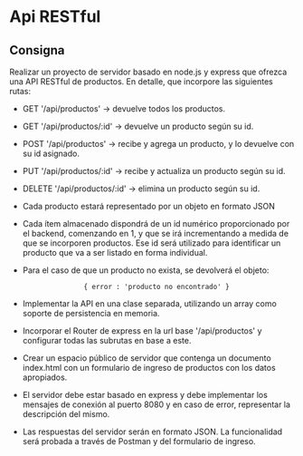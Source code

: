 # Api RESTful

## Consigna

  

Realizar un proyecto de servidor basado en node.js y express que ofrezca una API RESTful de productos. En detalle, que incorpore las siguientes rutas:

-   GET '/api/productos' -> devuelve todos los productos.
    
-   GET '/api/productos/:id' -> devuelve un producto según su id.
    
-   POST '/api/productos' -> recibe y agrega un producto, y lo devuelve con su id asignado.
    
-   PUT '/api/productos/:id' -> recibe y actualiza un producto según su id.
    
-   DELETE '/api/productos/:id' -> elimina un producto según su id.

-   Cada producto estará representado por un objeto en formato JSON
    
-   Cada ítem almacenado dispondrá de un id numérico proporcionado por el backend, comenzando en 1, y que se irá incrementando a medida de que se incorporen productos. Ese id será utilizado para identificar un producto que va a ser listado en forma individual.
-    Para el caso de que un producto no exista, se devolverá el objeto:
    
						{ error : 'producto no encontrado' }

-   Implementar la API en una clase separada, utilizando un array como soporte de persistencia en memoria.
    
-   Incorporar el Router de express en la url base '/api/productos' y configurar todas las subrutas en base a este.
    
-   Crear un espacio público de servidor que contenga un documento index.html con un formulario de ingreso de productos con los datos apropiados.
    
-   El servidor debe estar basado en express y debe implementar los mensajes de conexión al puerto 8080 y en caso de error, representar la descripción del mismo.
    
-   Las respuestas del servidor serán en formato JSON. La funcionalidad será probada a través de Postman y del formulario de ingreso.